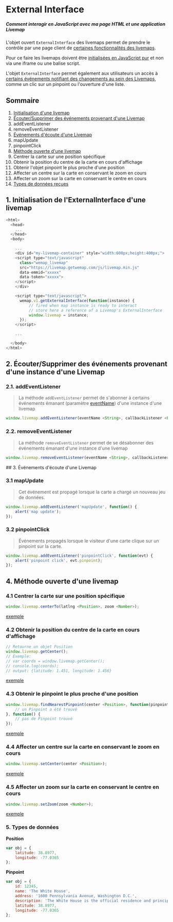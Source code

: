 # External Interface
##### Comment interagir en JavaScript avec ma page HTML et une application Livemap

L'objet ouvert `ExternalInterface` des livemaps permet de prendre le contrôle par une page client de [certaines fonctionnalités des livemaps](#publics_methods).

Pour ce faire les livemaps doivent être [initialisées en JavaScript pur](#init_native_javascript) et non via une iframe ou une balise script.

L'objet `ExternalInterface` permet également aux utilisateurs un accès à [certains événements notifiant des changements au sein des Livemaps](#events), comme un clic sur un pinpoint ou l'ouverture d'une liste.

## Sommaire

1. [Initialisation d'une livemap](#init_native_javascript)
2. [Écouter/Supprimer des événements provenant d'une Livemap](#externals_listeners)
  1. addEventListener
  2. removeEventListener
3. [Événements d'écoute d'une Livemap](#events)
  1. mapUpdate
  2. pinpointClick
4. [Méthode ouverte d'une livemap](#methods)
  1. Centrer la carte sur une position spécifique
  2. Obtenir la position du centre de la carte en cours d'affichage
  3. Obtenir l'objet pinpoint le plus proche d'une position
  4. Affecter un centre sur la carte en conservant le zoom en cours
  5. Affecter un zoom sur la carte en conservant le centre en cours
5. [Types de données reçues](#types)

<a name="init_native_javascript"></a>
## 1. Initialisation de l'ExternalInterface d'une livemap

```javascript
<html>
  <head>
    ...
  </head>
  <body>

    ...
    <div id="my-livemap-container" style="width:600px;height:400px;">
    <script type="text/javascript"
      class="wemap_livemap"
      src="https://livemap.getwemap.com/js/livemap.min.js"
      data-emmid="xxxxx"
      data-token="xxxxx">
    </script>
    </div>

    <script type="text/javascript">
      wemap.v1.getExternalInterface(function(instance) {
          // fired when map instance is ready to interact
          // store here a reference af a Livemap's ExternalInterface
          window.livemap = instance;
      });
    </script>

    ...

  </body>
</html>
```

<a name="externals_listeners"></a>
## 2. Écouter/Supprimer des événements provenant d'une instance d'une Livemap

### 2.1. addEventListener

> La méthode `addEventListener` permet de s'abonner à certains événements émanant (paramètre [eventName](#events)) d'une instance d'une livemap

```javascript
window.livemap.addEventListener(eventName <String>, callbackListener <Function>);
```

### 2.2. removeEventListener
> La méthode `removeEventListener` permet de se désabonner des événements émanant d'une instance d'une livemap

```javascript
window.livemap.removeEventListener(eventName <String>, callbackListener <Function>);
```

<a name="events" />
## 3. Événements d'écoute d'une Livemap

### 3.1 mapUpdate

> Cet événement est propagé lorsque la carte a chargé un nouveau jeu de données.

```javascript
window.livemap.addEventListener('mapUpdate', function() {
    alert('map update');
});
```

### 3.2 pinpointClick

> Événements propagés lorsque le visiteur d'une carte clique sur un pinpoint sur la carte.

```javascript
window.livemap.addEventListener('pinpointClick', function(evt) {
    alert('pinpoint click', evt.pinpoint);
});
```

<a name="methods"></a>
## 4. Méthode ouverte d'une livemap

### 4.1 Centrer la carte sur une position spécifique

```javascript
window.livemap.centerTo(latlng <Position>, zoom <Number>);
```

[exemple](https://github.com/wemap/welcome/blob/master/examples/external_interface/center_to.html)

### 4.2 Obtenir la position du centre de la carte en cours d'affichage

```javascript
// Retourne un objet Position
window.livemap.getCenter();
// Exemple:
// var coords = window.livemap.getCenter();
// console.log(coords);
// output: {latitude: 1.451, longitude: 1.456}
```

[exemple](https://github.com/wemap/welcome/blob/master/examples/external_interface/get_center.html)

### 4.3 Obtenir le pinpoint le plus proche d'une position

```javascript
window.livemap.findNearestPinpoint(center <Position>, function(pinpoint) {
    // un Pinpoint a été trouvé
}, function() {
    // pas de Pinpoint trouvé
});
```

[exemple](https://github.com/wemap/welcome/blob/master/examples/external_interface/find_nearest_pinpoint.html)

### 4.4 Affecter un centre sur la carte en conservant le zoom en cours

```javascript
window.livemap.setCenter(center <Position>);
```

[exemple](https://github.com/wemap/welcome/blob/master/examples/external_interface/set_center.html)

### 4.5 Affecter un zoom sur la carte en conservant le centre en cours

```javascript
window.livemap.setZoom(zoom <Number>);
```

[exemple](https://github.com/wemap/welcome/blob/master/examples/external_interface/set_zoom.html)

<a name="types"></a>

### 5. Types de données

**Position**

```javascript
var obj = {
    latitude: 38.8977,
    longitude: -77.0365
};
```

**Pinpoint**
```javascript
var obj = {
    id: 12345,
    name: 'The White House',
    address: '1600 Pennsylvania Avenue, Washington D.C.',
    description: 'The White House is the official residence and principal workplace of the President of the United States.',
    latitude: 38.8977,
    longitude: -77.0365
};
```
